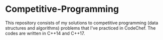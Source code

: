 # Competitive-Programming

This repository consists of my solutions to competitive programming (data structures and algorithms) problems that I've practiced in CodeChef.
The codes are written in C++14 and C++17.
